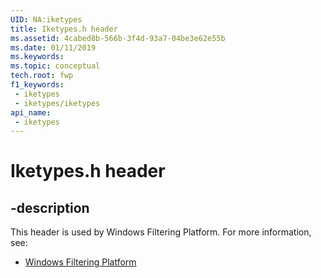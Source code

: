 ```yaml
---
UID: NA:iketypes
title: Iketypes.h header
ms.assetid: 4cabed8b-566b-3f4d-93a7-04be3e62e55b
ms.date: 01/11/2019
ms.keywords: 
ms.topic: conceptual
tech.root: fwp
f1_keywords:
 - iketypes
 - iketypes/iketypes
api_name:
 - iketypes
---
```


# Iketypes.h header


## -description

This header is used by Windows Filtering Platform. For more information, see:

- [Windows Filtering Platform](../_fwp/index.md)

